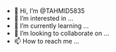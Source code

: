 - 👋 Hi, I’m @TAHMID5835
- 👀 I’m interested in ...
- 🌱 I’m currently learning ...
- 💞️ I’m looking to collaborate on ...
- 📫 How to reach me ...

<!---
TAHMID5835/TAHMID5835 is a ✨ special ✨ repository because its `README.md` (this file) appears on your GitHub profile.
You can click the Preview link to take a look at your changes.
--->
